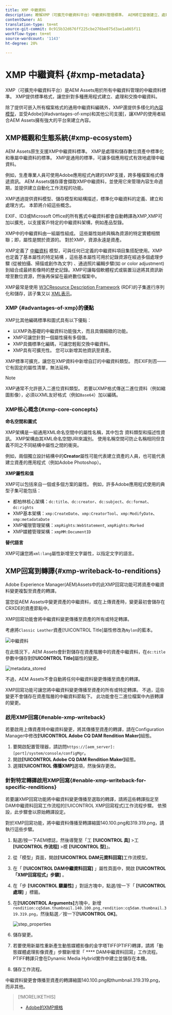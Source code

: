 ```yaml
---
title: XMP 中繼資料
description: 瞭解XMP（可擴充中繼資料平台）中繼資料管理標準。 AEM將它當做建立、處理和交換中繼資料的標準格式。
contentOwner: AG
translation-type: tm+mt
source-git-commit: 0c915b32d676ff225cbe276be075d3ae1a865f11
workflow-type: tm+mt
source-wordcount: '1143'
ht-degree: 20%

---
```



# XMP 中繼資料 {#xmp-metadata}

XMP（可擴充中繼資料平台）是AEM Assets用於所有中繼資料管理的中繼資料標準。 XMP提供標準格式，讓您針對多種應用程式建立、處理和交換中繼資料。

除了提供可嵌入所有檔案格式的通用中繼資料編碼外，XMP還提供多樣化的[內容模型](#xmp-core-concepts)，並受Adobe](#advantages-of-xmp)和其他公司支援[，讓XMP的使用者結合AEM Assets擁有強大的平台來建立內容。

## XMP概觀和生態系統{#xmp-ecosystem}

AEM Assets原生支援XMP中繼資料標準。 XMP是處理和儲存數位資產中標準化和專屬中繼資料的標準。 XMP是通用的標準，可讓多個應用程式有效地處理中繼資料。

例如，生產專業人員可使用Adobe應用程式內建的XMP支援，跨多種檔案格式傳遞資訊。 AEM Assets儲存庫會擷取XMP中繼資料，並使用它來管理內容生命週期，並提供建立自動化工作流程的功能。

XMP透過提供資料模型、儲存模型和結構描述，標準化中繼資料的定義、建立和處理方式。 本節將介紹這些概念。

EXIF、ID3或Microsoft Office的所有舊式中繼資料都會自動轉譯為XMP,XMP可加以擴充，以支援客戶特定的中繼資料架構，例如產品型錄。

XMP中的中繼資料由一組屬性組成。 這些屬性始終與稱為資源的特定實體相關聯；即，屬性是關於資源的。 對於XMP，資源永遠是資產。

XMP定義了 [中繼資料](https://en.wikipedia.org/wiki/Metadata) 模型，可與任何已定義的中繼資料項目集搭配使用。XMP也定義了基本屬性的特定結構 [](https://en.wikipedia.org/wiki/XML_schema) ，這些基本屬性可用於記錄資源在經過多個處理步驟 (從被拍攝、掃描或創作為文字) 、通過照片編輯步驟(如 [](https://en.wikipedia.org/wiki/Image_scanner)[](https://en.wikipedia.org/wiki/Cropping_%28image%29) or color adjustment)到組合成最終影像時的歷史記錄。XMP可讓每個軟體程式或裝置沿途將其資訊新增至數位資源，然後再保留在最終數位檔案中。

XMP最常是使用 [W3C](https://en.wikipedia.org/wiki/World_Wide_Web_Consortium)[Resource Description Framework](https://en.wikipedia.org/wiki/Resource_Description_Framework) (RDF)的子集進行序列化和儲存，該子集又以 [XML表示](https://en.wikipedia.org/wiki/XML)。

### XMP {#advantages-of-xmp}的優點

XMP比其他編碼標準和圖式具有以下優點：

* 以XMP為基礎的中繼資料功能強大，而且具備細緻的功能。
* XMP可讓您針對一個屬性擁有多個值。
* XMP具備標準化編碼，可讓您輕鬆交換中繼資料。
* XMP具有可擴充性。 您可以新增其他資訊至資產。

XMP標準可擴充，讓您在XMP資料中新增自訂的中繼資料類型。 而EXIF則否——它有固定的屬性清單，無法延伸。

>[!NOTE]
>
>XMP通常不允許嵌入二進位資料類型。 若要以XMP格式傳送二進位資料（例如縮圖影像），必須以XML友好格式（例如`Base64`）加以編碼。

### XMP核心概念{#xmp-core-concepts}

**命名空間和圖式**

XMP架構是一組通用XML命名空間中的屬性名稱，其中包含
資料類型和描述性資訊。 XMP架構由其XML命名空間URI來識別。 使用名稱空間可防止名稱相同但含義不同之不同結構中屬性之間的衝突。

例如，兩個獨立設計結構中的&#x200B;**Creator**&#x200B;屬性可能代表建立資產的人員，也可能代表建立資產的應用程式（例如Adobe Photoshop）。

**XMP屬性和值**

XMP可以包括來自一個或多個方案的屬性。 例如，許多Adobe應用程式使用的典型子集可能包括：

* 都柏林核心架構：`dc:title`、`dc:creator`、`dc:subject`、`dc:format`、`dc:rights`
* XMP基本架構：`xmp:CreateDate`、`xmp:CreatorTool`、`xmp:ModifyDate`、`xmp:metadataDate`
* XMP權限管理架構：`xmpRights:WebStatement`, `xmpRights:Marked`
* XMP媒體管理架構：`xmpMM:DocumentID`

**替代語言**

XMP可讓您將`xml:lang`屬性新增至文字屬性，以指定文字的語言。

## XMP回寫到轉譯{#xmp-writeback-to-renditions}

Adobe Experience Manager(AEM)Assets中的此XMP回寫功能可將資產中繼資料變更複製至資產的轉譯。

當您從AEM Assets中變更資產的中繼資料，或在上傳資產時，變更最初會儲存在CRXDE的資產節點中。

XMP回寫功能會將中繼資料變更傳播至資產的所有或特定轉譯。

考慮將`Classic Leather`資產[!UICONTROL Title]屬性修改為`Nylon`的藍本。

![中繼資料](assets/metadata.png)

在此情況下，AEM Assets會針對儲存在資產階層中的資產中繼資料，在`dc:title`參數中儲存對&#x200B;**[!UICONTROL Title]**&#x200B;屬性的變更。

![metadata_stored](assets/metadata_stored.png)

不過，AEM Assets不會自動將任何中繼資料變更傳播至資產的轉譯。

XMP回寫功能可讓您將中繼資料變更傳播至資產的所有或特定轉譯。 不過，這些變更不會儲存在資產階層的中繼資料節點下。 此功能會在二進位檔案中內嵌轉譯的變更。

### 啟用XMP回寫{#enable-xmp-writeback}

<!-- asgupta, Engg: Need attention here to update the configuration manager changes.
-->

若要啟用上傳資產時中繼資料變更，將其傳播至資產的轉譯，請在Configuration Manager中修改&#x200B;**[!UICONTROL Adobe CQ DAM Rendition Maker]**&#x200B;組態。

1. 要開啟配置管理器，請訪問`https://[aem_server]:[port]/system/console/configMgr`。
1. 開啟&#x200B;**[!UICONTROL Adobe CQ DAM Rendition Maker]**&#x200B;組態。
1. 選擇&#x200B;**[!UICONTROL 傳播XMP]**&#x200B;選項，然後保存更改。

### 針對特定轉譯啟用XMP回寫{#enable-xmp-writeback-for-specific-renditions}

若要讓XMP回寫功能將中繼資料變更傳播至選取的轉譯，請將這些轉譯指定至DAM中繼資料回寫工作流程的[!UICONTROL XMP回寫程式]工作流程步驟。 依預設，此步驟會以原始轉譯設定。

對於XMP回寫功能，將中繼資料傳播至轉譯縮圖140.100.png和319.319.png，請執行這些步驟。

1. 點選/按一下AEM標誌，然後導覽至「工 **[!UICONTROL 具]** >工 **[!UICONTROL 作流程]** >模 **[!UICONTROL 型]**」。
1. 從「模型」頁面，開啟&#x200B;**[!UICONTROL DAM元資料回寫]**&#x200B;工作流模型。
1. 在「 **[!UICONTROL DAM中繼資料回寫]** 」屬性頁面中，開啟 **[!UICONTROL 「XMP回寫程式」步驟]** 。
1. 在「步 **[!UICONTROL 驟屬性]** 」對話方塊中，點選/按一下「 **[!UICONTROL 處理]** 」標籤。
1. 在&#x200B;**[!UICONTROL Arguments]**&#x200B;方塊中，新增`rendition:cq5dam.thumbnail.140.100.png,rendition:cq5dam.thumbnail.319.319.png`，然後點選／按一下&#x200B;**[!UICONTROL OK]**。

   ![step_properties](assets/step_properties.png)

1. 儲存變更。
1. 若要使用新屬性重新產生動態媒體影像的金字塔TIFF(PTIFF)轉譯，請將「動態媒體處理影像資產」步驟新增至「 **** DAM中繼資料回寫」工作流程。PTIFF轉譯只會在Dynamic Media Hybrid實作中建立並儲存在本機。

1. 儲存工作流程。

中繼資料變更會傳播至資產的轉譯縮圖140.100.png和thumbnail.319.319.png，而非其他。

>[!MORELIKETHIS]
>
>* [Adobe的XMP規格](https://www.adobe.com/devnet/xmp.html)

